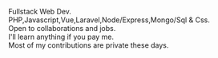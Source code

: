 Fullstack Web Dev. <br/>
PHP,Javascript,Vue,Laravel,Node/Express,Mongo/Sql & Css. <br/>
Open to collaborations and jobs. <br/>
I'll learn anything if you pay me. <br/>
Most of my contributions are private these days.
